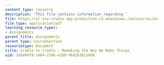 ```yaml
---
content_type: resource
description: 'This file contains information regarding '
file: https://ol-ocw-studio-app-production.s3.amazonaws.com/courses/ec-720j-d-lab-ii-design-spring-2010/3a5e69f0c604224be1699642b38110d0_MITEC_720JS10_hw16_cradle.pdf
file_type: application/pdf
learning_resource_types:
- Assignments
parent_title: Assignments
parent_type: CourseSection
resourcetype: Document
title: Cradle to Cradle - Remaking the Way We Make Things
uid: 3a5e69f0-c604-224b-e169-9642b38110d0
---
```


